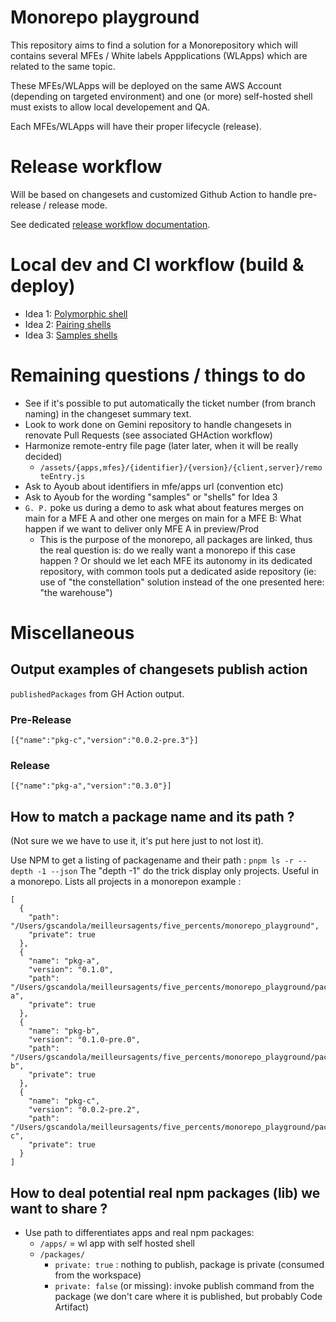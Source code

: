 # Monorepo playground

This repository aims to find a solution for a Monorepository which will contains several MFEs / White labels Appplications (WLApps) which are related to the same topic.

These MFEs/WLApps will be deployed on the same AWS Account (depending on targeted environment) and one (or more) self-hosted shell must exists to allow local developement and QA.

Each MFEs/WLApps will have their proper lifecycle (release).

# Release workflow

Will be based on changesets and customized Github Action to handle pre-release / release mode.

See dedicated [release workflow documentation](./docs/release-workflow.md).

# Local dev and CI workflow (build & deploy)

- Idea 1: [Polymorphic shell](./docs/idea-1-polymorphic.md)
- Idea 2: [Pairing shells](./docs/idea-2-pairing.md)
- Idea 3: [Samples shells](./docs/idea-3-samples.md)

# Remaining questions / things to do

- See if it's possible to put automatically the ticket number (from branch naming) in the changeset summary text.
- Look to work done on Gemini repository to handle changesets in renovate Pull Requests (see associated GHAction workflow)
- Harmonize remote-entry file page (later later, when it will be really decided)
  - `/assets/{apps,mfes}/{identifier}/{version}/{client,server}/remoteEntry.js`
- Ask to Ayoub about identifiers in mfe/apps url (convention etc)
- Ask to Ayoub for the wording "samples" or "shells" for Idea 3
- `G. P.` poke us during a demo to ask what about features merges on main for a MFE A and other one merges on main for a MFE B: What happen if we want to deliver only MFE A in preview/Prod
  - This is the purpose of the monorepo, all packages are linked, thus the real question is: do we really want a monorepo if this case happen ? Or should we let each MFE its autonomy in its dedicated repository, with common tools put a dedicated aside repository (ie: use of "the constellation" solution instead of the one presented here: "the warehouse")

# Miscellaneous

## Output examples of changesets publish action

`publishedPackages` from GH Action output.

### Pre-Release
```
[{"name":"pkg-c","version":"0.0.2-pre.3"}]
```

### Release

```
[{"name":"pkg-a","version":"0.3.0"}]
```

## How to match a package name and its path ?

(Not sure we we have to use it, it's put here just to not lost it).

Use NPM to get a listing of packagename and their path : `pnpm ls -r --depth -1 --json`
The "depth -1" do the trick display only projects. Useful in a monorepo. Lists all projects in a monorepon example :

```
[
  {
    "path": "/Users/gscandola/meilleursagents/five_percents/monorepo_playground",
    "private": true
  },
  {
    "name": "pkg-a",
    "version": "0.1.0",
    "path": "/Users/gscandola/meilleursagents/five_percents/monorepo_playground/packages/pkg-a",
    "private": true
  },
  {
    "name": "pkg-b",
    "version": "0.1.0-pre.0",
    "path": "/Users/gscandola/meilleursagents/five_percents/monorepo_playground/packages/pkg-b",
    "private": true
  },
  {
    "name": "pkg-c",
    "version": "0.0.2-pre.2",
    "path": "/Users/gscandola/meilleursagents/five_percents/monorepo_playground/packages/pkg-c",
    "private": true
  }
]
```

## How to deal potential real npm packages (lib) we want to share ?

- Use path to differentiates apps and real npm packages:
  - `/apps/` = wl app with self hosted shell
  - `/packages/`
    - `private: true` : nothing to publish, package is private (consumed from the workspace)
    - `private: false` (or missing): invoke publish command from the package (we don't care where it is published, but probably Code Artifact)
